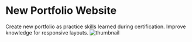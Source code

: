 # New Portfolio Website
 Create new portfolio as practice skills learned during certification.
 Improve knowledge for responsive layouts.
![thumbnail](https://user-images.githubusercontent.com/22985604/168193152-bb63a77d-acad-4633-bd6d-b6921df58f14.png)
